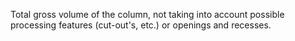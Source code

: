 ﻿Total gross volume of the column, not taking into account possible processing features (cut-out's, etc.) or openings and recesses.